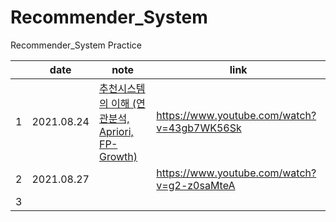 # Recommender_System
Recommender_System Practice

|   |    date    | note  |                     link                    |
|---|:----------:|------|-------------------------------------------|
| 1 | 2021.08.24 | [추천시스템의 이해 (연관분석, Apriori, FP-Growth)](Apriori.ipynb)     | https://www.youtube.com/watch?v=43gb7WK56Sk |
| 2 | 2021.08.27 |                 | https://www.youtube.com/watch?v=g2-z0saMteA |
| 3 |            |               |                                             |
